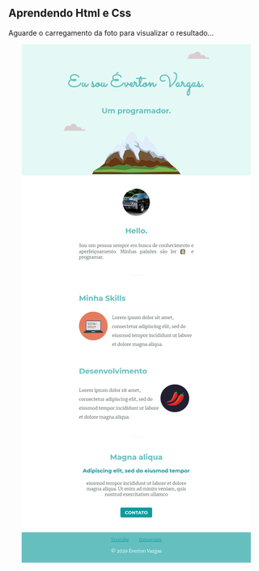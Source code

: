 ## Aprendendo Html e Css

Aguarde o carregamento da foto para visualizar o resultado...
<div align="center" width=960px; >
  <img src="images/screen.png" />
</div>
